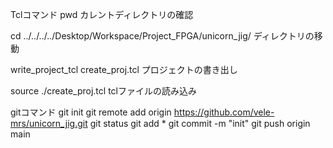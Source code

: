 Tclコマンド
pwd
カレントディレクトリの確認

cd ../../../../Desktop/Workspace/Project_FPGA/unicorn_jig/
ディレクトリの移動

write_project_tcl create_proj.tcl
プロジェクトの書き出し

source ./create_proj.tcl
tclファイルの読み込み

gitコマンド
git init
git remote add origin https://github.com/vele-mrs/unicorn_jig.git
git status
git add *
git commit -m "init"
git push origin main